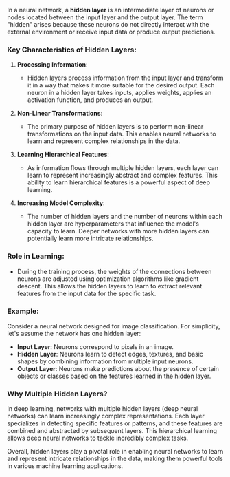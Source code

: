 In a neural network, a **hidden layer** is an intermediate layer of neurons or nodes located between the input layer and the output layer. The term "hidden" arises because these neurons do not directly interact with the external environment or receive input data or produce output predictions.

### Key Characteristics of Hidden Layers:

1. **Processing Information**:

   - Hidden layers process information from the input layer and transform it in a way that makes it more suitable for the desired output. Each neuron in a hidden layer takes inputs, applies weights, applies an activation function, and produces an output.

2. **Non-Linear Transformations**:

   - The primary purpose of hidden layers is to perform non-linear transformations on the input data. This enables neural networks to learn and represent complex relationships in the data.

3. **Learning Hierarchical Features**:

   - As information flows through multiple hidden layers, each layer can learn to represent increasingly abstract and complex features. This ability to learn hierarchical features is a powerful aspect of deep learning.

4. **Increasing Model Complexity**:

   - The number of hidden layers and the number of neurons within each hidden layer are hyperparameters that influence the model's capacity to learn. Deeper networks with more hidden layers can potentially learn more intricate relationships.

### Role in Learning:

- During the training process, the weights of the connections between neurons are adjusted using optimization algorithms like gradient descent. This allows the hidden layers to learn to extract relevant features from the input data for the specific task.

### Example:

Consider a neural network designed for image classification. For simplicity, let's assume the network has one hidden layer:

- **Input Layer**: Neurons correspond to pixels in an image.
- **Hidden Layer**: Neurons learn to detect edges, textures, and basic shapes by combining information from multiple input neurons.
- **Output Layer**: Neurons make predictions about the presence of certain objects or classes based on the features learned in the hidden layer.

### Why Multiple Hidden Layers?

In deep learning, networks with multiple hidden layers (deep neural networks) can learn increasingly complex representations. Each layer specializes in detecting specific features or patterns, and these features are combined and abstracted by subsequent layers. This hierarchical learning allows deep neural networks to tackle incredibly complex tasks.

Overall, hidden layers play a pivotal role in enabling neural networks to learn and represent intricate relationships in the data, making them powerful tools in various machine learning applications.
